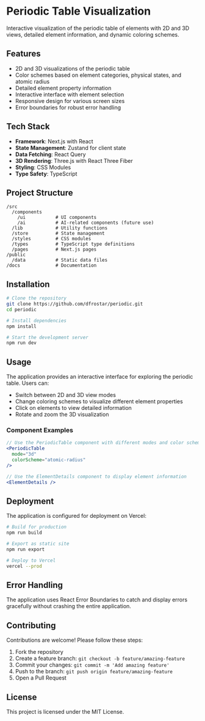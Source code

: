 # Periodic Table Visualization

Interactive visualization of the periodic table of elements with 2D and 3D views, detailed element information, and dynamic coloring schemes.

## Features
- 2D and 3D visualizations of the periodic table
- Color schemes based on element categories, physical states, and atomic radius
- Detailed element property information
- Interactive interface with element selection
- Responsive design for various screen sizes
- Error boundaries for robust error handling

## Tech Stack
- **Framework**: Next.js with React
- **State Management**: Zustand for client state
- **Data Fetching**: React Query
- **3D Rendering**: Three.js with React Three Fiber
- **Styling**: CSS Modules
- **Type Safety**: TypeScript

## Project Structure
```
/src
  /components
    /ui           # UI components
    /ai           # AI-related components (future use)
  /lib            # Utility functions
  /store          # State management
  /styles         # CSS modules
  /types          # TypeScript type definitions
  /pages          # Next.js pages
/public
  /data           # Static data files
/docs             # Documentation
```

## Installation
```bash
# Clone the repository
git clone https://github.com/dfrostar/periodic.git
cd periodic

# Install dependencies
npm install

# Start the development server
npm run dev
```

## Usage
The application provides an interactive interface for exploring the periodic table. Users can:
- Switch between 2D and 3D view modes
- Change coloring schemes to visualize different element properties
- Click on elements to view detailed information
- Rotate and zoom the 3D visualization

### Component Examples
```jsx
// Use the PeriodicTable component with different modes and color schemes
<PeriodicTable 
  mode="3d"
  colorScheme="atomic-radius"
/>

// Use the ElementDetails component to display element information
<ElementDetails />
```

## Deployment
The application is configured for deployment on Vercel:

```bash
# Build for production
npm run build

# Export as static site
npm run export

# Deploy to Vercel
vercel --prod
```

## Error Handling
The application uses React Error Boundaries to catch and display errors gracefully without crashing the entire application. 

## Contributing
Contributions are welcome! Please follow these steps:

1. Fork the repository
2. Create a feature branch: `git checkout -b feature/amazing-feature`
3. Commit your changes: `git commit -m 'Add amazing feature'`
4. Push to the branch: `git push origin feature/amazing-feature`
5. Open a Pull Request

## License
This project is licensed under the MIT License.
